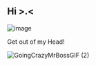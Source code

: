 ## Hi >.< 

![image](https://github.com/user-attachments/assets/a3820298-f490-47d9-b386-06da011b32aa)

Get out of my Head!

![GoingCrazyMrBossGIF (2)](https://github.com/user-attachments/assets/2ed12235-64f1-4ff1-81c5-d0084653bf7e)


<!--
**Niclas-vdp/Niclas-vdp** is a ✨ _special_ ✨ repository because its `README.md` (this file) appears on your GitHub profile.

Here are some ideas to get you started:

- 🔭 I’m currently working on ...
- 🌱 I’m currently learning ...
- 👯 I’m looking to collaborate on ...
- 🤔 I’m looking for help with ...
- 💬 Ask me about ...
- 📫 How to reach me: ...
- 😄 Pronouns: ...
- ⚡ Fun fact: ...
-->

